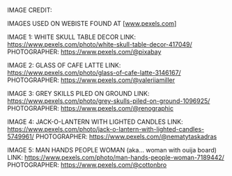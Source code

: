IMAGE CREDIT:

IMAGES USED ON WEBISTE FOUND AT [www.pexels.com]


IMAGE 1:	WHITE SKULL TABLE DECOR
LINK:		https://www.pexels.com/photo/white-skull-table-decor-417049/
PHOTOGRAPHER:	https://www.pexels.com/@pixabay

IMAGE 2:	GLASS OF CAFE LATTE
LINK:		https://www.pexels.com/photo/glass-of-cafe-latte-3146167/
PHOTOGRAPHER:	https://www.pexels.com/@valeriiamiller

IMAGE 3:	GREY SKILLS PILED ON GROUND
LINK:		https://www.pexels.com/photo/grey-skulls-piled-on-ground-1096925/
PHOTOGRAPHER:	https://www.pexels.com/@renographic

IMAGE 4:	JACK-O-LANTERN WITH LIGHTED CANDLES
LINK:		https://www.pexels.com/photo/jack-o-lantern-with-lighted-candles-5749961/
PHOTOGRAPHER:	https://www.pexels.com/@nematytaskadras

IMAGE 5:	MAN HANDS PEOPLE WOMAN (aka... woman with ouija board)
LINK:		https://www.pexels.com/photo/man-hands-people-woman-7189442/
PHOTOGRAPHER:	https://www.pexels.com/@cottonbro
